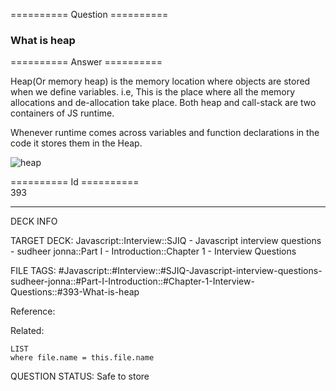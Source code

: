 ========== Question ==========  

### What is heap  

========== Answer ==========  

Heap(Or memory heap) is the memory location where objects are stored when we
define variables. i.e, This is the place where all the memory allocations and
de-allocation take place. Both heap and call-stack are two containers of JS
runtime.

Whenever runtime comes across variables and function declarations in the code it
stores them in the Heap.

![heap](../../../../images/heap.png)

========== Id ==========  
393

---

DECK INFO

TARGET DECK: Javascript::Interview::SJIQ - Javascript interview questions - sudheer jonna::Part I - Introduction::Chapter 1 - Interview Questions

FILE TAGS: #Javascript::#Interview::#SJIQ-Javascript-interview-questions-sudheer-jonna::#Part-I-Introduction::#Chapter-1-Interview-Questions::#393-What-is-heap

Reference:

Related:

```dataview
LIST
where file.name = this.file.name
```

QUESTION STATUS: Safe to store
